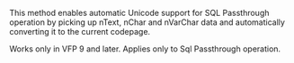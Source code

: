 ﻿This method enables automatic Unicode support for SQL Passthrough operation by picking up nText, nChar and nVarChar data and automatically converting it to the current codepage.Works only in VFP 9 and later. Applies only to Sql Passthrough operation.